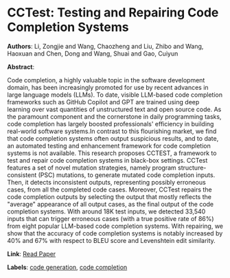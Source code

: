 # CCTest: Testing and Repairing Code Completion Systems

**Authors**: Li, Zongjie and Wang, Chaozheng and Liu, Zhibo and Wang, Haoxuan and Chen, Dong and Wang, Shuai and Gao, Cuiyun

**Abstract**:

Code completion, a highly valuable topic in the software development domain, has been increasingly promoted for use by recent advances in large language models (LLMs). To date, visible LLM-based code completion frameworks such as GitHub Copilot and GPT are trained using deep learning over vast quantities of unstructured text and open source code. As the paramount component and the cornerstone in daily programming tasks, code completion has largely boosted professionals' efficiency in building real-world software systems.In contrast to this flourishing market, we find that code completion systems often output suspicious results, and to date, an automated testing and enhancement framework for code completion systems is not available. This research proposes CCTEST, a framework to test and repair code completion systems in black-box settings. CCTest features a set of novel mutation strategies, namely program structure-consistent (PSC) mutations, to generate mutated code completion inputs. Then, it detects inconsistent outputs, representing possibly erroneous cases, from all the completed code cases. Moreover, CCTest repairs the code completion outputs by selecting the output that mostly reflects the "average" appearance of all output cases, as the final output of the code completion systems. With around 18K test inputs, we detected 33,540 inputs that can trigger erroneous cases (with a true positive rate of 86\%) from eight popular LLM-based code completion systems. With repairing, we show that the accuracy of code completion systems is notably increased by 40\% and 67\% with respect to BLEU score and Levenshtein edit similarity.

**Link**: [Read Paper](https://doi.org/10.1109/ICSE48619.2023.00110)

**Labels**: [code generation](../../labels/code_generation.md), [code completion](../../labels/code_completion.md)

